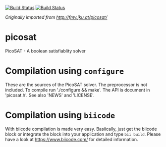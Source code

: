[![Build Status](https://webapi.biicode.com/v1/badges/sfrehse/sfrehse/picosat/master)](https://www.biicode.com/sfrehse/picosat) 
[![Build Status](https://travis-ci.org/sfrehse/picosat.svg?branch=master)](https://travis-ci.org/sfrehse/picosat)

*Originally imported from http://fmv.jku.at/picosat/*

# picosat
PicoSAT - A boolean satisfiablity solver

# Compilation using `configure`
These are the sources of the PicoSAT solver.
The preprocessor is not included.
To compile run './configure && make'.
The API is document in 'picosat.h'.
See also 'NEWS' and 'LICENSE'.

# Compilation using `biicode`
With biicode compilation is made very easy. Basiically, just get the biicode block or integrate the block into your application and type `bii build`. Please have a look at https://www.biicode.com/ for detailed information.

